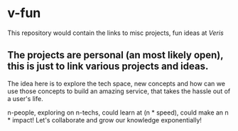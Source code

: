 # v-fun

This repository would contain the links to misc projects, fun ideas at _Veris_

## The projects are personal (an most likely open), this is just to link various projects and ideas.

The idea here is to explore the tech space, new concepts and how can we use those concepts to build an amazing service, that takes the hassle out of a user's life.

n-people, exploring on n-techs, could learn at (n * speed), could make an n * impact!
Let's collaborate and grow our knowledge exponentially! 
